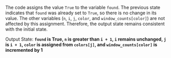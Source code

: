The code assigns the value `True` to the variable `found`. The previous state indicates that `found` was already set to `True`, so there is no change in its value. The other variables (`n`, `i`, `j`, `color`, and `window_counts[color]`) are not affected by this assignment. Therefore, the output state remains consistent with the initial state.

Output State: **`found` is True, `n` is greater than `i + 1`, `i` remains unchanged, `j` is `i + 1`, `color` is assigned from `colors[j]`, and `window_counts[color]` is incremented by 1**